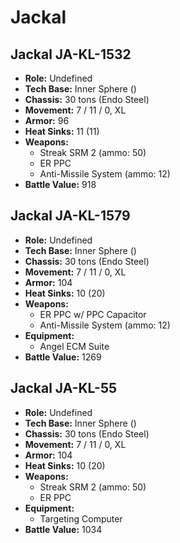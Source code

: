 # Jackal
## Jackal JA-KL-1532
- **Role:** Undefined
- **Tech Base:** Inner Sphere ()
- **Chassis:** 30 tons (Endo Steel)
- **Movement:** 7 / 11 / 0, XL
- **Armor:** 96
- **Heat Sinks:** 11 (11)
- **Weapons:**
  - Streak SRM 2 (ammo: 50)
  - ER PPC
  - Anti-Missile System (ammo: 12)
- **Battle Value:** 918

## Jackal JA-KL-1579
- **Role:** Undefined
- **Tech Base:** Inner Sphere ()
- **Chassis:** 30 tons (Endo Steel)
- **Movement:** 7 / 11 / 0, XL
- **Armor:** 104
- **Heat Sinks:** 10 (20)
- **Weapons:**
  - ER PPC w/ PPC Capacitor
  - Anti-Missile System (ammo: 12)
- **Equipment:**
  - Angel ECM Suite
- **Battle Value:** 1269

## Jackal JA-KL-55
- **Role:** Undefined
- **Tech Base:** Inner Sphere ()
- **Chassis:** 30 tons (Endo Steel)
- **Movement:** 7 / 11 / 0, XL
- **Armor:** 104
- **Heat Sinks:** 10 (20)
- **Weapons:**
  - Streak SRM 2 (ammo: 50)
  - ER PPC
- **Equipment:**
  - Targeting Computer
- **Battle Value:** 1034

